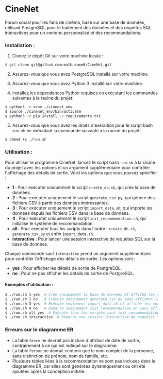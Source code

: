 # CineNet

Forum social pour les fans de cinéma, basé sur une base de données, utilisant PostgreSQL pour le traitement des données et des requêtes SQL interactives pour un contenu personnalisé et des recommandations.

### Installation :

1. Clonez le dépôt Git sur votre machine locale :

```bash
$ git clone git@github.com:mathusanm6/CineNet.git
```

2. Assurez-vous que vous avez PostgreSQL installé sur votre machine.

3. Assurez-vous que vous avez Python 3 installé sur votre machine.

4. Installez les dépendances Python requises en exécutant les commandes suivantes à la racine du projet:

```bash
$ python3 -m venv ./cinenet_env
$ source ./cinenet_env/bin/activate
$ python3 -m pip install -r requirements.txt
```

5. Assurez-vous que vous avez les droits d'exécution pour le script bash `run.sh` en exécutant la commande suivante à la racine du projet:

```bash
$ chmod +x ./run.sh
```

### Utilisation :

Pour utiliser le programme CineNet, lancez le script bash `run.sh` à la racine du projet avec les options et un argument supplémentaire pour contrôler l'affichage des détails de sortie. Voici les options que vous pouvez spécifier :

- **1** : Pour exécuter uniquement le script `create_db.sh`, qui crée la base de données.
- **2** : Pour exécuter uniquement le script `generate_csv.py`, qui génère des fichiers CSV à partir des données intéressantes.
- **3** : Pour exécuter uniquement le script `import_data.sh`, qui importe les données depuis les fichiers CSV dans la base de données.
- **4** : Pour exécuter uniquement le script `init_recommendation.sh`, qui initialise le système de recommandation.
- **all** : Pour exécuter tous les scripts dans l'ordre : `create_db.sh`, `generate_csv.py` et enfin `import_data.sh`.
- **interactive** : Pour lancer une session interactive de requêtes SQL sur la base de données.

Chaque commande sauf `interactive` prend un argument supplémentaire pour contrôler l'affichage des détails de sortie. Les options sont :
- **yes** : Pour afficher les détails de sortie de PostgreSQL.
- **no** : Pour ne pas afficher les détails de sortie de PostgreSQL.

#### Exemples d'utilisation :

```bash
$ ./run.sh 1 yes  # Crée uniquement la base de données et affiche les sorties de PostgreSQL
$ ./run.sh 2 no   # Exécute uniquement generate_csv.py sans afficher les sorties de PostgreSQL
$ ./run.sh 3 yes  # Exécute seulement import_data.sh et affiche les sorties de PostgreSQL
$ ./run.sh 4 no   # Démarre uniquement init_recommendation.sh sans afficher les sorties de PostgreSQL
$ ./run.sh all yes  # Exécute tous les scripts sauf init_recommendation.sh en séquence et affiche les sorties de PostgreSQL
$ ./run.sh interactive  # Démarre une session interactive de requêtes SQL
```

### Erreurs sur le diagramme ER

- La table `Genre` ne devrait pas inclure d'attribut de date de sortie, contrairement à ce qui est indiqué sur le diagramme.
- La table `Person` ne devrait contenir que le nom complet de la personne, sans distinction de prénom, nom de famille, etc.
- Plusieurs tables liées à la recommandation ne sont pas incluses dans le diagramme ER, car elles sont générées dynamiquement ou ont été ajoutées après la conception initiale.
